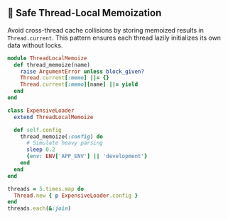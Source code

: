 ## 🧵 Safe Thread-Local Memoization

Avoid cross-thread cache collisions by storing memoized results in `Thread.current`. This pattern ensures each thread lazily initializes its own data without locks.

```ruby
module ThreadLocalMemoize
  def thread_memoize(name)
    raise ArgumentError unless block_given?
    Thread.current[:memo] ||= {}
    Thread.current[:memo][name] ||= yield
  end
end

class ExpensiveLoader
  extend ThreadLocalMemoize

  def self.config
    thread_memoize(:config) do
      # Simulate heavy parsing
      sleep 0.2
      {env: ENV['APP_ENV'] || 'development'}
    end
  end
end

threads = 5.times.map do
  Thread.new { p ExpensiveLoader.config }
end
threads.each(&:join)
```